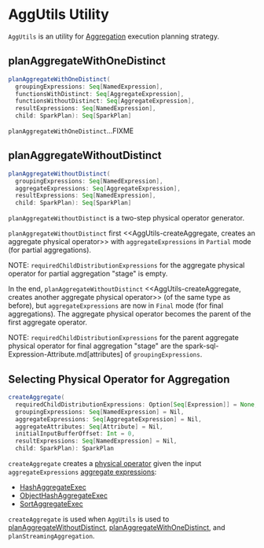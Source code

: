 # AggUtils Utility

`AggUtils` is an utility for [Aggregation](execution-planning-strategies/Aggregation.md) execution planning strategy.

## <span id="planAggregateWithOneDistinct"> planAggregateWithOneDistinct

```scala
planAggregateWithOneDistinct(
  groupingExpressions: Seq[NamedExpression],
  functionsWithDistinct: Seq[AggregateExpression],
  functionsWithoutDistinct: Seq[AggregateExpression],
  resultExpressions: Seq[NamedExpression],
  child: SparkPlan): Seq[SparkPlan]
```

`planAggregateWithOneDistinct`...FIXME

## <span id="planAggregateWithoutDistinct"> planAggregateWithoutDistinct

```scala
planAggregateWithoutDistinct(
  groupingExpressions: Seq[NamedExpression],
  aggregateExpressions: Seq[AggregateExpression],
  resultExpressions: Seq[NamedExpression],
  child: SparkPlan): Seq[SparkPlan]
```

`planAggregateWithoutDistinct` is a two-step physical operator generator.

`planAggregateWithoutDistinct` first <<AggUtils-createAggregate, creates an aggregate physical operator>> with `aggregateExpressions` in `Partial` mode (for partial aggregations).

NOTE: `requiredChildDistributionExpressions` for the aggregate physical operator for partial aggregation "stage" is empty.

In the end, `planAggregateWithoutDistinct` <<AggUtils-createAggregate, creates another aggregate physical operator>> (of the same type as before), but `aggregateExpressions` are now in `Final` mode (for final aggregations). The aggregate physical operator becomes the parent of the first aggregate operator.

NOTE: `requiredChildDistributionExpressions` for the parent aggregate physical operator for final aggregation "stage" are the spark-sql-Expression-Attribute.md[attributes] of `groupingExpressions`.

## <span id="createAggregate"> Selecting Physical Operator for Aggregation

```scala
createAggregate(
  requiredChildDistributionExpressions: Option[Seq[Expression]] = None,
  groupingExpressions: Seq[NamedExpression] = Nil,
  aggregateExpressions: Seq[AggregateExpression] = Nil,
  aggregateAttributes: Seq[Attribute] = Nil,
  initialInputBufferOffset: Int = 0,
  resultExpressions: Seq[NamedExpression] = Nil,
  child: SparkPlan): SparkPlan
```

`createAggregate` creates a [physical operator](physical-operators/SparkPlan.md) given the input `aggregateExpressions` [aggregate expressions](expressions/AggregateExpression.md):

* [HashAggregateExec](physical-operators/HashAggregateExec.md)
* [ObjectHashAggregateExec](physical-operators/ObjectHashAggregateExec.md)
* [SortAggregateExec](physical-operators/SortAggregateExec.md)

`createAggregate` is used when `AggUtils` is used to [planAggregateWithoutDistinct](#planAggregateWithoutDistinct), [planAggregateWithOneDistinct](#planAggregateWithOneDistinct), and `planStreamingAggregation`.
